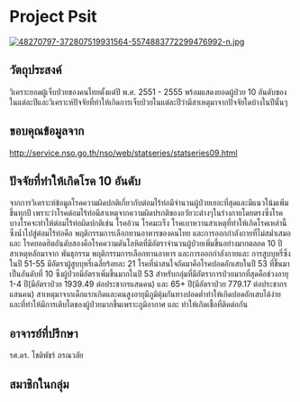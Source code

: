 # Project Psit
[![48270797-372807519931564-5574883772299476992-n.jpg](https://i.postimg.cc/h4YD10p5/48270797-372807519931564-5574883772299476992-n.jpg)](https://postimg.cc/mhQWb7xY)

## วัตถุประสงค์
วิเคราะยอดผู้เจ็บป่วยของคนไทยตั้งแต่ปี พ.ศ. 2551 - 2555 พร้อมแสดงยอดผู้ป่วย 10 อันดับของในแต่ละปีและวิเคราะห์ปัจจัยที่ทำให้เกิดการเจ็บป่วยในแต่ละปีว่ามีสาเหตุมาจากปัจจัยใดบ้างในปีนั้นๆ

## ขอบคุณข้อมูลจาก
http://service.nso.go.th/nso/web/statseries/statseries09.html

## ปัจจัยที่ทำให้เกิดโรค 10 อันดับ
   จากการวิเคราะห์ข้อมูลโรคความผิดปกติเกี่ยวกับต่อมไร้ท่อมีจำนวนผู้ป่วยเยอะที่สุดและมีแนวโน้มเพิ่มขึ้นทุกปี เพราะว่าโรคต่อมไร้ท่อมีสาเหตุจากความผิดปรกติของอวัยวะต่างๆในร่างกายโดยตรงซึ่งโรคบางโรคจะทำให้ต่อมไร้ท่อผิดปกติเช่น โรคอ้วน โรคมะเร็ง โรคเบาหวานสาเหตุที่ทำให้เกิดโรคเหล่านี้ซึ่งน้ำไปสู่ต่อมไร้ท่อคือ พฤติกรรมการเลือกทานอาหารของคนไทย และการออกกำลังกายที่ไม่สม่ำเสมอ และ โรคยอดฮิตอันดับสองคือโรคความดันโลหิตที่มีอัตราจำนวนผู้ป่วยเพิ่มขึ้นอย่างมากตลอด 10 ปี สาเหตุหลักมาจาก พันธุกรรม พฤติกรรมการเลือกทานอาหาร และการออกกำลังกายและ การสูบบุหรี่ซึ่งในปี 51-55 มีอัตราผู้สูบบุหรี่เฉลี่ยร้อยละ 21 โรคที่น่าสนใจถัดมาคือโรคปอดอักเสบในปี 53 ที่ขึ้นมาเป็นอันดับที่ 10 ซึ่งผู้ป่วยมีอัตราเพิ่มขึ้นมากในปี 53 สำหรับกลุ่มที่มีอัตราการป่วยมากที่สุดคือช่วงอายุ 1-4 ปี(มีอัตราป่วย 1939.49 ต่อประชากรแสนคน) และ 65+ ปี(มีอัตราป่วย 779.17 ต่อประชากรแสนคน)
สาเหตุมาจากเด็กแรกเกิดและคนสูงอายุมีภูมิคุ้มกันทางปอดต่ำทำให้เกิดปอดอักเสบได้ง่าย และที่ทำให้มีการเติบโตของผู้ป่วยมากขึ้นเพราะภูมิอากาศ และ ทำให้เกิดเชื้อที่ติดต่อกัน

## อาจารย์ที่ปรึกษา
รศ.ดร. โชติพัชร์ ภรณวลัย 

## สมาชิกในกลุ่ม
